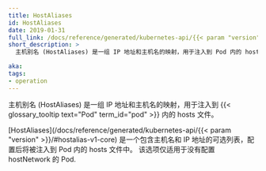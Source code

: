 ```yaml
---
title: HostAliases
id: HostAliases
date: 2019-01-31
full_link: /docs/reference/generated/kubernetes-api/{{< param "version" >}}/#hostalias-v1-core
short_description: >
  主机别名 (HostAliases) 是一组 IP 地址和主机名的映射，用于注入到 Pod 内的 hosts 文件。

aka:
tags:
- operation
---
```

 主机别名 (HostAliases) 是一组 IP 地址和主机名的映射，用于注入到 {{< glossary_tooltip text="Pod" term_id="pod" >}} 内的 hosts 文件。

<!--
---
title: HostAliases
id: HostAliases
date: 2019-01-31
full_link: /docs/reference/generated/kubernetes-api/{{< param "version" >}}/#hostalias-v1-core
short_description: >
  A HostAliases is a mapping between the IP address and hostname to be injected into a Pod's hosts file.

aka:
tags:
- operation
---
 A HostAliases is a mapping between the IP address and hostname to be injected into a {{< glossary_tooltip text="Pod" term_id="pod" >}}'s hosts file.
-->

<!--more-->

<!-- 
[HostAliases](/docs/reference/generated/kubernetes-api/{{< param "version" >}}/#hostalias-v1-core) is an optional list of hostnames and IP addresses that will be injected into the Pod's hosts file if specified. This is only valid for non-hostNetwork Pods.
-->
[HostAliases](/docs/reference/generated/kubernetes-api/{{< param "version" >}}/#hostalias-v1-core)
是一个包含主机名和 IP 地址的可选列表，配置后将被注入到 Pod 内的 hosts 文件中。
该选项仅适用于没有配置 hostNetwork 的 Pod.
